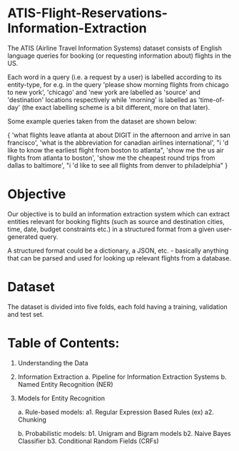# ATIS-Flight-Reservations-Information-Extraction

The ATIS (Airline Travel Information Systems) dataset consists of English language queries for booking (or requesting information about) flights in the US.

Each word in a query (i.e. a request by a user) is labelled according to its entity-type, for e.g. in the query 'please show morning flights from chicago to new york', 'chicago' and 'new york are labelled as 'source' and 'destination' locations respectively while 'morning' is labelled as 'time-of-day' (the exact labelling scheme is a bit different, more on that later).

Some example queries taken from the dataset are shown below:

{
'what flights leave atlanta at about DIGIT in the afternoon and arrive in san francisco',
 'what is the abbreviation for canadian airlines international',
 "i 'd like to know the earliest flight from boston to atlanta",
 'show me the us air flights from atlanta to boston',
 'show me the cheapest round trips from dallas to baltimore',
 "i 'd like to see all flights from denver to philadelphia"
 }

# Objective
Our objective is to build an information extraction system which can extract entities relevant for booking flights (such as source and destination cities, time, date, budget constraints etc.) in a structured format from a given user-generated query.

A structured format could be a dictionary, a JSON, etc. - basically anything that can be parsed and used for looking up relevant flights from a database.

# Dataset
The dataset is divided into five folds, each fold having a training, validation and test set.

# Table of Contents:

1. Understanding the Data

2. Information Extraction
   a. Pipeline for Information Extraction Systems
   b. Named Entity Recognition (NER)

3. Models for Entity Recognition

   a. Rule-based models:
      a1. Regular Expression Based Rules (ex)
      a2. Chunking

   b. Probabilistic models:
      b1. Unigram and Bigram models
      b2. Naive Bayes Classifier
      b3. Conditional Random Fields (CRFs)
